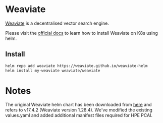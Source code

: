 # Weaviate

[Weaviate](https://weaviate.io) is a decentralised vector search engine.

Please visit the [official docs](https://weaviate.io/developers/weaviate/installation/kubernetes)
to learn how to install Weaviate on K8s using helm.

## Install

```bash
helm repo add weaviate https://weaviate.github.io/weaviate-helm
helm install my-weaviate weaviate/weaviate
```

# Notes

The original Weaviate helm chart has been downloaded from [here](https://github.com/weaviate/weaviate-helm/releases/download/v17.4.2/weaviate.tgz) 
and refers to v17.4.2 (Weaviate version 1.28.4). We've modified the existing values.yaml and added additional manifest files required for HPE PCAI.
